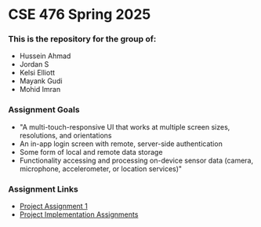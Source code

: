 # CSE 476 Spring 2025
### This is the repository for the group of:
- Hussein Ahmad
- Jordan S
- Kelsi Elliott
- Mayank Gudi
- Mohid Imran

### Assignment Goals
- "A multi-touch-responsive UI that works at multiple screen sizes, resolutions, and orientations
- An in-app login screen with remote, server-side authentication
- Some form of local and remote data storage
- Functionality accessing and processing on-device sensor data (camera, microphone, accelerometer, or location services)"

### Assignment Links
- [Project Assignment 1](https://docs.google.com/document/d/1lOiuZTXbklUYtjccfjsCf8jQKM8jZxMRnw_54z3-ymY/edit?tab=t.0)
- [Project Implementation Assignments](https://docs.google.com/document/d/1ZVSedih4nr_yegDeCHXoxshBPwfV0ZUzBbUQT_O0cmY/edit?tab=t.0)
